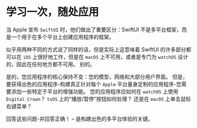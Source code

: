 学习一次，随处应用
===

当 Apple 宣布 `SwiftUI` 时，他们做出了重要区分：SwiftUI 不是多平台框架，而是一个用于在多个平台上创建应用程序的框架。

似乎用两种不同的方式说了同样的话，但是实际上这意味着 SwiftUI 的许多部分都可以在 `iOS` 上很好地工作，但是在 `macOS` 上不可用，或者是专门为 `watchOS` 设计的，因此在任何地方都不可用。 别的。

是的，您应用程序的核心保持不变：您的模型，网络和大部分用户界面。 但是，要获得出色的应用程序-构建真正针对每个 `Apple` 平台量身定制的应用程序-您需要添加一些特定于平台的增强功能。 您的应用程序应如何在 `watchOS` 上使用 `Digital Crown`？ `tvOS` 上的“播放/暂停”按钮如何处理？ 还是在 `macOS` 上单击鼠标右键菜单？

回答这些问题-并回答正确！ – 是构建出色的多平台体验的关键。
